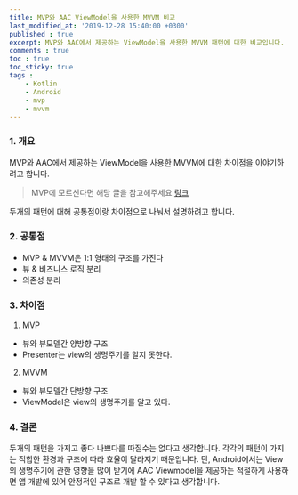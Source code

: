 ```yaml
---
title: MVP와 AAC ViewModel을 사용한 MVVM 비교
last_modified_at: '2019-12-28 15:40:00 +0300'
published : true
excerpt: MVP와 AAC에서 제공하는 ViewModel을 사용한 MVVM 패턴에 대한 비교입니다.
comments : true
toc : true
toc_sticky: true
tags :
    - Kotlin
    - Android
    - mvp
    - mvvm
---
```


### 1. 개요
MVP와 AAC에서 제공하는 ViewModel을 사용한 MVVM에 대한 차이점을 이야기하려고 합니다.

> MVP에 모르신다면 해당 글을 참고해주세요 [링크](https://lagojin.github.io/MVP/)

두개의 패턴에 대해 공통점이랑 차이점으로 나눠서 설명하려고 합니다.

### 2. 공통점
- MVP & MVVM은 1:1 형태의 구조를 가진다
- 뷰 & 비즈니스 로직 분리
- 의존성 분리

### 3. 차이점
1) MVP
- 뷰와 뷰모델간 양방향 구조
- Presenter는 view의 생명주기를 알지 못한다.


2) MVVM
- 뷰와 뷰모델간 단방향 구조
- ViewModel은 view의 생명주기를 알고 있다.

### 4. 결론
두개의 패턴을 가지고 좋다 나쁘다를 따질수는 없다고 생각합니다. 각각의 패턴이 가지는 적합한 환경과 구조에 따라 효율이 달라지기 때문입니다. 단, Android에서는 View의 생명주기에 관한 영향을 많이 받기에 AAC Viewmodel을 제공하는 적절하게 사용하면 앱 개발에 있어 안정적인 구조로 개발 할 수 있다고 생각합니다.
